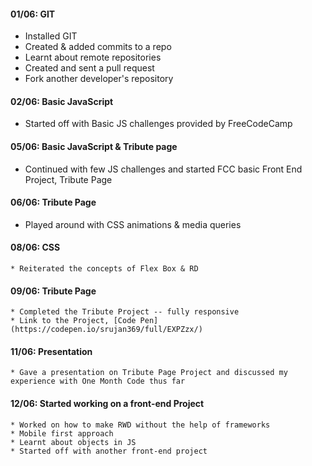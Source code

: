 #### 01/06: GIT
   * Installed GIT
   * Created & added commits to a repo
   * Learnt about remote repositories
   * Created and sent a pull request
   * Fork another developer's repository

#### 02/06: Basic JavaScript

   * Started off with Basic JS challenges provided by FreeCodeCamp

#### 05/06: Basic JavaScript & Tribute page

   * Continued with few JS challenges and started FCC basic Front End Project, Tribute Page

#### 06/06: Tribute Page

   * Played around with CSS animations & media queries

#### 08/06: CSS

    * Reiterated the concepts of Flex Box & RD

#### 09/06: Tribute Page

    * Completed the Tribute Project -- fully responsive
    * Link to the Project, [Code Pen](https://codepen.io/srujan369/full/EXPZzx/)

#### 11/06: Presentation

    * Gave a presentation on Tribute Page Project and discussed my experience with One Month Code thus far

#### 12/06: Started working on a front-end Project

    * Worked on how to make RWD without the help of frameworks
    * Mobile first approach
    * Learnt about objects in JS
    * Started off with another front-end project
